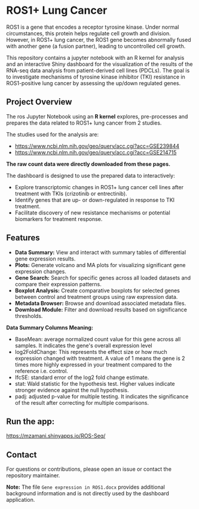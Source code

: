 # ROS1+ Lung Cancer

ROS1 is a gene that encodes a receptor tyrosine kinase. Under normal circumstances, this protein helps regulate cell growth and division. However, in ROS1+ lung cancer, the ROS1 gene becomes abnormally fused with another gene (a fusion partner), leading to uncontrolled cell growth.

This repository contains a jupyter notebook with an R kernel for analysis and an interactive Shiny dashboard for the visualization of the results of the RNA-seq data analysis from patient-derived cell lines (PDCLs). The goal is to investigate mechanisms of tyrosine kinase inhibitor (TKI) resistance in ROS1-positive lung cancer by assessing the up/down regulated genes.

## Project Overview

The ros Jupyter Notebook using an **R kernel** explores, pre-processes and prepares the data related to ROS1+ lung cancer from 2 studies. 

The studies used for the analysis are:
- https://www.ncbi.nlm.nih.gov/geo/query/acc.cgi?acc=GSE239844
- https://www.ncbi.nlm.nih.gov/geo/query/acc.cgi?acc=GSE214715

**The raw count data were directly downloaded from these pages.**

The dashboard is designed to use the prepared data to interactively:

- Explore transcriptomic changes in ROS1+ lung cancer cell lines after treatment with TKIs (crizotinib or entrectinib).
- Identify genes that are up- or down-regulated in response to TKI treatment.
- Facilitate discovery of new resistance mechanisms or potential biomarkers for treatment response.


## Features

- **Data Summary:** View and interact with summary tables of differential gene expression results.
- **Plots:** Generate volcano and MA plots for visualizing significant gene expression changes.
- **Gene Search:** Search for specific genes across all loaded datasets and compare their expression patterns.
- **Boxplot Analysis:** Create comparative boxplots for selected genes between control and treatment groups using raw expression data.
- **Metadata Browser:** Browse and download associated metadata files.
- **Download Module:** Filter and download results based on significance thresholds.

**Data Summary Columns Meaning:**
- BaseMean: average normalized count value for this gene across all samples. It indicates the gene's overall expression level
- log2FoldChange: This represents the effect size or how much expression changed with treatment. A value of 1 means the gene is 2 times more highly expressed in your treatment compared to the reference i.e. control.
- IfcSE: standard error of the log2 fold change estimate.
- stat: Wald statistic for the hypothesis test. Higher values indicate stronger evidence against the null hypothesis.
- padj: adjusted p-value for multiple testing. It indicates the significance of the result after correcting for multiple comparisons.

## Run the app:

https://mzamani.shinyapps.io/ROS-Seq/

## Contact

For questions or contributions, please open an issue or contact the repository maintainer.

**Note:**
The file `Gene expression in ROS1.docx` provides additional background information and is not directly used by the dashboard application.


